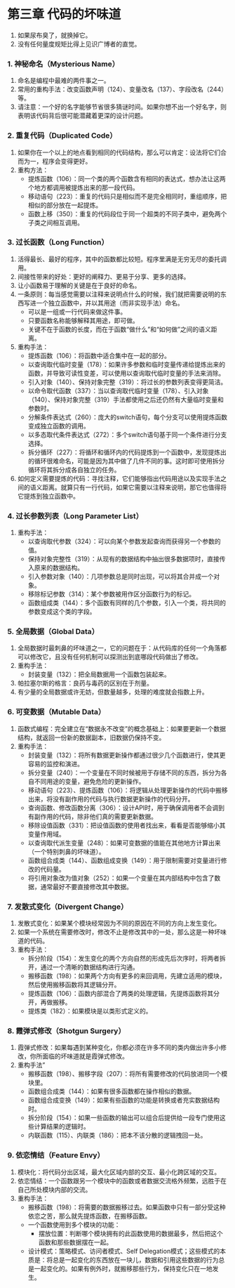 # 第三章 代码的坏味道

1. 如果尿布臭了，就换掉它。
2. 没有任何量度规矩比得上见识广博者的直觉。

### 1. 神秘命名（Mysterious Name）

1. 命名是编程中最难的两件事之一。
1. 常用的重构手法：改变函数声明（124）、变量改名（137）、字段改名（244）等。
1. 请注意：一个好的名字能够节省很多猜谜时间。如果你想不出一个好名字，则表明该代码背后很可能潜藏着更深的设计问题。

### 2. 重复代码（Duplicated Code）

1. 如果你在一个以上的地点看到相同的代码结构，那么可以肯定：设法将它们合而为一，程序会变得更好。
2. 重构方法：
   - 提炼函数（106）：同一个类的两个函数含有相同的表达式，想办法让这两个地方都调用被提炼出来的那一段代码。
   - 移动语句（223）：重复的代码只是相似而不是完全相同时，重组顺序，把相似的部分放在一起提炼。
   - 函数上移（350）：重复的代码段位于同一个超类的不同子类中，避免两个子类之间相互调用。

### 3. 过长函数（Long Function）

1. 活得最长、最好的程序，其中的函数都比较短。程序里满是无穷无尽的委托调用。
2. 间接性带来的好处：更好的阐释力、更易于分享、更多的选择。
3. 让小函数易于理解的关键是在于良好的命名。
4. 一条原则：每当感觉需要以注释来说明点什么的时候，我们就把需要说明的东西写进一个独立函数中，并以其用途（而非实现手法）命名。
   - 可以是一组或一行代码来做这件事。
   - 只要函数名称能够解释其用途，即可做。
   - 关键不在于函数的长度，而在于函数“做什么”和“如何做”之间的语义距离。
5. 重构手法：
   - 提炼函数（106）：将函数中适合集中在一起的部分。
   - 以查询取代临时变量（178）：如果许多参数和临时变量传递给提炼出来的函数，并导致可读性变差，可以使用以查询取代临时变量的手法来消除。
   - 引入对象（140）、保持对象完整（319）：将过长的参数列表变得更简洁。
   - 以命令取代函数（337）：当以查询取代临时变量（178）、引入对象（140）、保持对象完整（319）手法都使用之后还仍然有大量临时变量和参数时。
   - 分解条件表达式（260）：庞大的switch语句，每个分支可以使用提炼函数变成独立函数的调用。
   - 以多态取代条件表达式（272）：多个switch语句基于同一个条件进行分支选择。
   - 拆分循环（227）：将循环和循环内的代码提炼到一个函数中，发现提炼出的循环很难命名，可能是因为其中做了几件不同的事。这时即可使用拆分循环将其拆分成各自独立的任务。
6. 如何定义需要提炼的代码：寻找注释，它们能够指出代码用途以及实现手法之间的语义距离。就算只有一行代码，如果它需要以注释来说明，那它也值得将它提炼到独立函数中。

### 4. 过长参数列表（Long Parameter List）

1. 重构手法：
   - 以查询取代参数（324）：可以向某个参数发起查询而获得另一个参数的值。
   - 保持对象完整性（319）：从现有的数据结构中抽出很多数据项时，直接传入原来的数据结构。
   - 引入参数对象（140）：几项参数总是同时出现，可以将其合并成一个对象。
   - 移除标记参数（314）：某个参数被用作区分函数行为的标记。
   - 函数组成类（144）：多个函数有同样的几个参数，引入一个类，将共同的参数变成这个类的字段。

### 5. 全局数据（Global Data）

1. 全局数据时最刺鼻的坏味道之一，它的问题在于：从代码库的任何一个角落都可以修改它，且没有任何机制可以探测出到底哪段代码做出了修改。
2. 重构手法：
   - 封装变量（132）：把全局数据用一个函数包装起来。
3. 帕拉塞尔斯的格言：良药与毒药的区别在于剂量。
4. 有少量的全局数据或许无妨，但数量越多，处理的难度就会指数上升。

### 6. 可变数据（Mutable Data）

1. 函数式编程：完全建立在“数据永不改变”的概念基础上：如果要更新一个数据结构，就返回一份新的数据副本，旧数据仍保持不变。
2. 重构手法：
   - 封装变量（132）：将所有数据更新操作都通过很少几个函数进行，使其更容易的监控和演进。
   - 拆分变量（240）：一个变量在不同时候被用于存储不同的东西，拆分为各自不同用途的变量，避免危险的更新操作。
   - 移动语句（223）、提炼函数（106）：将逻辑从处理更新操作的代码中搬移出来，将没有副作用的代码与执行数据更新操作的代码分开。
   - 查询函数、修改函数分离（306）：设计API时，用于确保调用者不会调到有副作用的代码，除非他们真的需要更新数据。
   - 移除设值函数（331）：把设值函数的使用者找出来，看看是否能够缩小其变量作用域。
   - 以查询取代派生变量（248）：如果可变数据的值能在其他地方计算出来（一个特别刺鼻的坏味道）。
   - 函数组合成类（144）、函数组成变换（149）：用于限制需要对变量进行修改的代码量。
   - 将引用对象改为值对象（252）：如果一个变量在其内部结构中包含了数据，通常最好不要直接修改其中数据。

### 7. 发散式变化（Divergent Change）

1. 发散式变化：如果某个模块经常因为不同的原因在不同的方向上发生变化。
2. 如果一个系统在需要修改时，修改不止是修改其中的一处，那么这是一种坏味道的代码。
3. 重构手法：
   - 拆分阶段（154）：发生变化的两个方向自然的形成先后次序时，将两者拆开，通过一个清晰的数据结构进行沟通。
   - 搬移函数（198）：如果两个方向有更多的来回调用，先建立适用的模块，然后使用搬移函数将其逻辑分开。
   - 提炼函数（106）：函数内部混合了两类的处理逻辑，先提炼函数将其分开，再做搬移。
   - 提炼类（182）：如果模块是以类形式定义的。

### 8. 霞弹式修改（Shotgun Surgery）

1. 霞弹式修改：如果每遇到某种变化，你都必须在许多不同的类内做出许多小修改，你所面临的坏味道就是霞弹式修改。
2. 重构手法”
   - 搬移函数（198）、搬移字段（207）：将所有需要修改的代码放进同一个模块里。
   - 函数组合成类（144）：如果有很多函数都在操作相似的数据。
   - 函数组合成变换（149）：如果有些函数的功能是转换或者充实数据结构时。
   - 拆分阶段（154）：如果一些函数的输出可以组合后提供给一段专门使用这些计算结果的逻辑时。
   - 内联函数（115）、内联类（186）：把本不该分散的逻辑拽回一处。

### 9. 依恋情结（Feature Envy）

1. 模块化：将代码分出区域，最大化区域内部的交互、最小化跨区域的交互。
2. 依恋情结：一个函数跟另一个模块中的函数或者数据交流格外频繁，远胜于在自己所处模块内部的交流。
3. 重构手法：
   - 搬移函数（198）：将需要的数据搬移过去。如果函数中只有一部分受这种依恋之苦，那么就先提炼函数，在搬移函数。
   - 一个函数使用到多个模块的功能：
     - 摆放位置：判断哪个模块拥有的此函数使用的数据最多，然后把这个函数和那些数据摆在一起。
   - 设计模式：策略模式、访问者模式、Self Delegation模式；这些模式的本质是：将总是一起变化的东西放在一块儿，数据和引用这些数据的行为总是一起变化的。如果有例外时，就搬移那些行为，保持变化只在一地发生。

